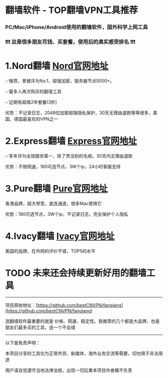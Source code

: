 # 翻墙软件 - TOP翻墙VPN工具推荐
### PC/Mac/iPhone/Android使用的翻墙软件，国外科学上网工具
### ❗❗❗ 这是很多朋友花钱、买套餐，使用后的真实感受排名 ❗❗❗

# 1.Nord翻墙   [Nord官网地址](http://get.affiliatescn.net/aff_c?offer_id=153&aff_id=38201&url_id=613&aff_sub=best&aff_click_id=fanqiang)
✅推荐，曾被评为No.1，超强加密，服务器节点5000+。

✅最多人再次购买的翻墙工具

✅近期有超值2年套餐(3折)

优势：不记录日志，2048位加密超强隐私保护，30天无理由退款等等很多，美国、德国最喜欢的VPN之一

# 2.Express翻墙 [Express官网地址](https://www.xvbelink.com/?a_fid=tizi_vpn&chan=best&data1=fanqiang)
✅多年评为全球服务第一，除了贵没别的毛病，30天内无理由退款

优势：不限网速，160可选节点，3W个ip，24小时客服支持

# 3.Pure翻墙 [Pure官网地址](https://billing.purevpn.com/aff.php?aff=42611&data1=best&data2=fanqiang)
香港品牌，超大带宽，直连通道，很多Mac使用它

优势：180可选节点，3W个ip，不记录日志，完全保护个人隐私

# 4.Ivacy翻墙 [Ivacy官网地址](https://www.ivacykodi.com/easter-deal-2020/?aff=91814&data1=best&data2=fanqiang)
美国的品牌，在外网的评价不错，TOP5的水平

# TODO 未来还会持续更新好用的翻墙工具

----

项目原始地址：[https://github.com/bestCNVPN/fanqiang](https://github.com/bestCNVPN/fanqiang)

选翻墙软件最重要的就是 价格、网速、稳定性。我推荐的几个都是大品牌，也是朋友们最多买的工具，选一个不会错

----

以下是免责声明：

本项目分享的工具仅为正常外贸、新媒体、海外业务交流等需要，切勿用于非法用途

用户请自觉遵守当地法律法规，出现一切后果本项目作者概不负责

